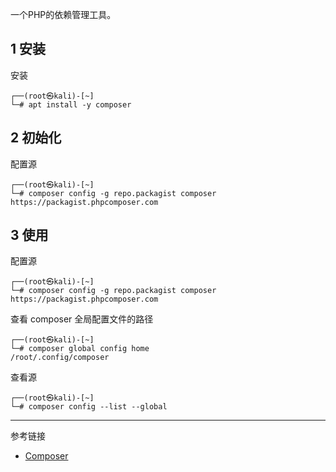 一个PHP的依赖管理工具。

## 1 安装

安装

```shell
┌──(root㉿kali)-[~]
└─# apt install -y composer
```

## 2 初始化

配置源

```shell
┌──(root㉿kali)-[~]
└─# composer config -g repo.packagist composer https://packagist.phpcomposer.com
```

## 3 使用

配置源

```shell
┌──(root㉿kali)-[~]
└─# composer config -g repo.packagist composer https://packagist.phpcomposer.com
```

查看 composer 全局配置文件的路径

```shell
┌──(root㉿kali)-[~]
└─# composer global config home
/root/.config/composer
```

查看源

```shell
┌──(root㉿kali)-[~]
└─# composer config --list --global
```

---

参考链接

- [Composer](https://github.com/composer/composer)
